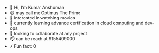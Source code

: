- 👋 Hi, I’m Kumar Anshuman
- 😄 may call me Optimus The Prime
- 👀 interested in watching movies
- 🌱 currently learning advance certification in cloud computing and dev-ops
- 💞️ looking to collaborate at any project
- 📫 can be reach at 9155409000
- ⚡ Fun fact: 0

<!---
optimus9000/optimus9000 is a ✨ special ✨ repository because its `README.md` (this file) appears on your GitHub profile.
You can click the Preview link to take a look at your changes.
--->
